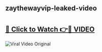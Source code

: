 ## zaythewayvip-leaked-video 

# <h2><a href="http://freeplayer.one?title=zaythewayvip-leaked-video&ref=21J">🔗 Click to Watch 👉🔴 VIDEO</a></h2>

<a href="http://freeplayer.one?title=zaythewayvip-leaked-video&ref=21J" rel="nofollow" data-target="animated-image.originalLink"><img src="https://i.ibb.co.com/xMMVF88/686577567.gif" alt="Viral Video Original" style="max-width: 100%; display: inline-block;" data-target="animated-image.originalImage"></a>

